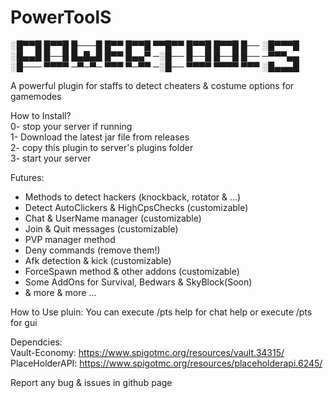 # PowerToolS
░█▀▀█ █▀▀█ █───█ █▀▀ █▀▀█ ▀▀█▀▀ █▀▀█ █▀▀█ █── ░█▀▀▀█                                                                                                                        
░█▄▄█ █──█ █▄█▄█ █▀▀ █▄▄▀ ─░█── █──█ █──█ █── ─▀▀▀▄▄                                                                                                                         
░█─── ▀▀▀▀ ─▀─▀─ ▀▀▀ ▀─▀▀ ─░█── ▀▀▀▀ ▀▀▀▀ ▀▀▀ ░█▄▄▄█

A powerful plugin for staffs to detect cheaters & costume options for gamemodes


How to Install?                                                           
0- stop your server if running                                                                                                         
1- Download the latest jar file from releases                                                                                            
2- copy this plugin to server's plugins folder                                                                         
3- start your server                                              

Futures: 
* Methods to detect hackers (knockback, rotator & ...)
* Detect AutoClickers & HighCpsChecks (customizable)
* Chat & UserName manager (customizable)
* Join & Quit messages (customizable)
* PVP manager method
* Deny commands (remove them!)
* Afk detection & kick (customizable)
* ForceSpawn method & other addons (customizable)
* Some AddOns for Survival, Bedwars & SkyBlock(Soon) 
* & more & more ...

How to Use pluin: 
You can execute /pts help for chat help
or execute /pts for gui

Dependcies:                                                                    
Vault-Economy: https://www.spigotmc.org/resources/vault.34315/
PlaceHolderAPI: https://www.spigotmc.org/resources/placeholderapi.6245/

Report any bug & issues in github page
